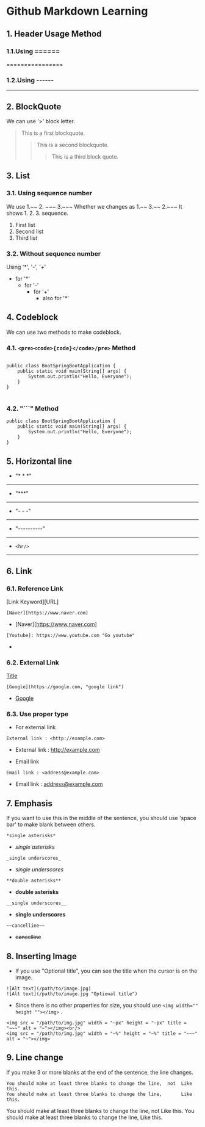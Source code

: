 # Github Markdown Learning
## 1. Header Usage Method

### 1.1.Using ======
================

### 1.2.Using ------
----------------

## 2. BlockQuote
We can use '>' block letter.

> This is a first blockquote.
> > This is a second blockquote.
> > > This is a third block quote.

## 3. List

### 3.1. Using sequence number
We use 1.~~ 2. ~~~ 3.~~~
Whether we changes as 1.~~ 3.~~ 2.~~~ It shows 1. 2. 3. sequence.

1. First list
3. Second list
3. Third list

### 3.2. Without sequence number
Using '*', '-', '+'
* for '*'
    - for '-'
        + for '+'
            * also for '*'
        
## 4. Codeblock
We can use two methods to make codeblock.
### 4.1. ```<pre><code>{code}</code>/pre>``` Method 

<pre>
<code>
public class BootSpringBootApplication {
    public static void main(String[] args) {
        System.out.println("Hello, Everyone");
    }
}
</code>
</pre>

### 4.2. "```" Method

```
public class BootSpringBootApplication {
    public static void main(String[] args) {
        System.out.println("Hello, Everyone");
    }
}
```

## 5. Horizontal line 

* "* * *" 
* * *
* "***"
***
* "- - -"
- - -
* "----------"
----------------
* ```<hr/>```
<hr/>

## 6. Link
### 6.1. Reference Link

[Link Keyword][URL]
```
[Naver][https://www.naver.com]
```
- [Naver][https://www.naver.com]
```
[Youtube]: https://www.youtube.com "Go youtube"
```
- [Youtube]: https://www.youtube.com "Go youtube"

### 6.2. External Link

[Title](link)
```
[Google](https://google.com, "google link")
```
- [Google](https://google.com, "google link")

### 6.3. Use proper type

* For external link
``` 
External link : <http://example.com>
```
- External link : <http://example.com>

* Email link
```
Email link : <address@example.com>
```
- Email link : <address@example.com>

## 7. Emphasis
If you want to use this in the middle of the sentence, you should use 'space bar' to make blank between others.

```
*single asterisks*
```
- *single asterisks*
```
_single underscores_
```
- _single underscores_
```
**double asterisks**
```
- **double asterisks**
```
__single underscores__
```
- __single underscores__
```
~~cancelline~~
```
- ~~cancelline~~

## 8. Inserting Image

* If you use "Optional title", you can see the title when the cursor is on the image. 
```
![Alt text](/path/to/image.jpg)
![Alt text](/path/to/image.jpg "Optional title")
```

* Since there is no other properties for size, you should use ```<img width="" height ""></img>``` .

```
<img src = "/path/to/img.jpg" width = "~px" height = "~px" title = "~~~" alt = "~"></img><br/>
<img src = "/path/to/img.jpg" width = "~%" height = "~%" title = "~~~" alt = "~"></img>
```

## 9. Line change
If you make 3 or more blanks at the end of the sentence, the line changes.
```
You should make at least three blanks to change the line,  not  Like this.
You should make at least three blanks to change the line,       Like this.
```
You should make at least three blanks to change the line,  not  Like this.
You should make at least three blanks to change the line,       Like this.
